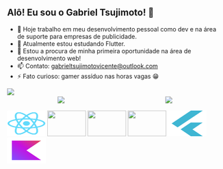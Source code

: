 <h2>Alô! Eu sou o Gabriel Tsujimoto! 👋</h2>

 - 🔭 Hoje trabalho em meu desenvolvimento pessoal como dev e na área de suporte para empresas de publicidade.
 - 🌱 Atualmente estou estudando Flutter.
 - 👀 Estou a procura de minha primeira oportunidade na área de desenvolvimento web!
 - 📫 Contato: gabrieltsujimotovicente@outlook.com
 - ⚡ Fato curioso: gamer assíduo nas horas vagas 😁

<div style="display flex jusitify-content center align-items center">
	<picture>
		<source 
		  srcset="https://github-readme-stats.vercel.app/api?username=gabrieltsujimoto&show_icons=true&theme=material-palenight"
		  media="(prefers-color-scheme: dark)"
		/>
		<source
		  srcset="https://github-readme-stats.vercel.app/api?username=gabrieltsujimoto&show_icons=true"
		  media="(prefers-color-scheme: light), (prefers-color-scheme: no-preference)"
		/>
		<img src="https://github-readme-stats.vercel.app/api?username=gabrieltsujimoto&show_icons=true" />
	</picture>
	<picture style="display:flex; align-items:center; justify-content:space-around;">
		<img src="https://github-readme-stats.vercel.app/api/top-langs/?username=gabrieltsujimoto&layout=compact"/>
		<img src="https://github.com/anuraghazra/github-readme-stats"/>
	</picture>
</div>
</br>
<div style="display flex justify-content center">
	<img height=60 width=90 src='https://github.com/devicons/devicon/blob/v2.16.0/icons/react/react-original.svg'>
	<img height=60 width=90 src='https://cdn.jsdelivr.net/gh/devicons/devicon/icons/javascript/javascript-original.svg'>
	<img height=60 width=90 src='https://cdn.jsdelivr.net/gh/devicons/devicon/icons/html5/html5-plain-wordmark.svg'>
	<img height=60 width=90 src='https://cdn.jsdelivr.net/gh/devicons/devicon/icons/css3/css3-plain-wordmark.svg'>
	<img height=60 width=90 src='https://github.com/devicons/devicon/blob/v2.16.0/icons/flutter/flutter-plain.svg'>
	<img height=60 width=90 src='https://github.com/devicons/devicon/blob/v2.16.0/icons/kotlin/kotlin-original.svg'>
</div>
